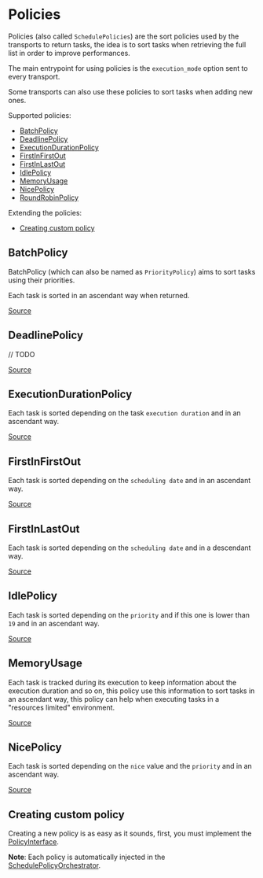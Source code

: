 # Policies

Policies (also called `SchedulePolicies`) are the sort policies used by the transports to return tasks,
the idea is to sort tasks when retrieving the full list in order to improve performances.

The main entrypoint for using policies is the `execution_mode` option sent to every transport.

Some transports can also use these policies to sort tasks when adding new ones.

Supported policies:

- [BatchPolicy](#batchpolicy)
- [DeadlinePolicy](#deadlinepolicy)
- [ExecutionDurationPolicy](#executiondurationpolicy)
- [FirstInFirstOut](#firstinfirstout)
- [FirstInLastOut](#firstinlastout)
- [IdlePolicy](#idlepolicy)
- [MemoryUsage](#memoryusage)
- [NicePolicy](#nicepolicy)
- [RoundRobinPolicy](#deadlinepolicy)

Extending the policies:

- [Creating custom policy](#creating-custom-policy)

## BatchPolicy

BatchPolicy (which can also be named as `PriorityPolicy`) aims to sort tasks using their priorities.

Each task is sorted in an ascendant way when returned.

[Source](../src/SchedulePolicy/BatchPolicy.php)

## DeadlinePolicy

// TODO

[Source](../src/SchedulePolicy/DeadlinePolicy.php)

## ExecutionDurationPolicy

Each task is sorted depending on the task `execution duration` and in an ascendant way.

[Source](../src/SchedulePolicy/ExecutionDurationPolicy.php)

## FirstInFirstOut

Each task is sorted depending on the `scheduling date` and in an ascendant way.

[Source](../src/SchedulePolicy/FirstInFirstOutPolicy.php)

## FirstInLastOut

Each task is sorted depending on the `scheduling date` and in a descendant way.

[Source](../src/SchedulePolicy/FirstInLastOutPolicy.php)

## IdlePolicy

Each task is sorted depending on the `priority` and if this one is lower than `19` and in an ascendant way.

[Source](../src/SchedulePolicy/IdlePolicy.php)

## MemoryUsage

Each task is tracked during its execution to keep information about the execution duration and so on,
this policy use this information to sort tasks in an ascendant way, 
this policy can help when executing tasks in a "resources limited" environment.

[Source](../src/SchedulePolicy/MemoryUsagePolicy.php)

## NicePolicy

Each task is sorted depending on the `nice` value and the `priority` and in an ascendant way.

[Source](../src/SchedulePolicy/NicePolicy.php)

## Creating custom policy

Creating a new policy is as easy as it sounds, first, you must implement the [PolicyInterface](../src/SchedulePolicy/PolicyInterface.php).

**Note**: Each policy is automatically injected in the [SchedulePolicyOrchestrator](../src/SchedulePolicy/SchedulePolicyOrchestrator.php).
